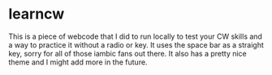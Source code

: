 # learncw
This is a piece of webcode that I did to run locally to test your CW skills and a way to practice it without a radio or key. It uses the space bar as a straight key, sorry for all of those iambic fans out there. It also has a pretty nice theme and I might add more in the future.
